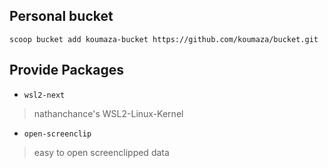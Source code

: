 ## Personal bucket

`scoop bucket add koumaza-bucket https://github.com/koumaza/bucket.git`

## Provide Packages

- `wsl2-next`

> nathanchance's WSL2-Linux-Kernel

- `open-screenclip`

> easy to open screenclipped data
